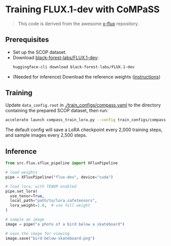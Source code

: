 # Training FLUX.1-dev with CoMPaSS

> This code is derived from the awesome [x-flux] repository.

## Prerequisites

- Set up the SCOP dataset.
- Download [black-forest-labs/FLUX.1-dev]:
  ```bash
  huggingface-cli download black-forest-labs/FLUX.1-dev
  ```
- (Needed for inference) Download the reference weights ([instructions](../README.md#reference-weights))

## Training

Update `data_config.root` in [./train_configs/compass.yaml] to the directory containing
the prepared SCOP dataset, then run:

```bash
accelerate launch compass_train_lora.py --config train_configs/compass.yaml
```

The default config will save a LoRA checkpoint every 2,000 training steps, and sample
images every 2,500 steps.

## Inference

```python
from src.flux.xflux_pipeline import XFluxPipeline

# load weights
pipe = XFluxPipeline("flux-dev", device="cuda")

# load lora, with TENOR enabled
pipe.set_lora(
  use_tenor=True,
  local_path="path/to/lora.safetensors",
  lora_weight=1.0,  # use full weight
)

# sample an image
image = pipe("a photo of a bird below a skateboard")

# save the image for viewing
image.save("bird-below-skateboard.png")
```

[x-flux]: <https://github.com/XLabs-AI/x-flux>
[./train_configs/compass.yaml]: <./train_configs/compass.yaml>
[black-forest-labs/FLUX.1-dev]: <https://huggingface.co/black-forest-labs/FLUX.1-dev>

<!-- vim: set ts=2 sts=2 sw=2 et: -->
